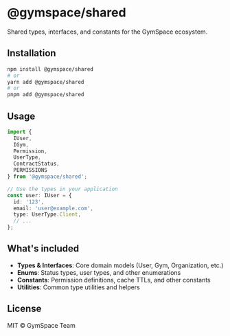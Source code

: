 # @gymspace/shared

Shared types, interfaces, and constants for the GymSpace ecosystem.

## Installation

```bash
npm install @gymspace/shared
# or
yarn add @gymspace/shared
# or
pnpm add @gymspace/shared
```

## Usage

```typescript
import { 
  IUser, 
  IGym, 
  Permission, 
  UserType,
  ContractStatus,
  PERMISSIONS 
} from '@gymspace/shared';

// Use the types in your application
const user: IUser = {
  id: '123',
  email: 'user@example.com',
  type: UserType.Client,
  // ...
};
```

## What's included

- **Types & Interfaces**: Core domain models (User, Gym, Organization, etc.)
- **Enums**: Status types, user types, and other enumerations
- **Constants**: Permission definitions, cache TTLs, and other constants
- **Utilities**: Common type utilities and helpers

## License

MIT © GymSpace Team
